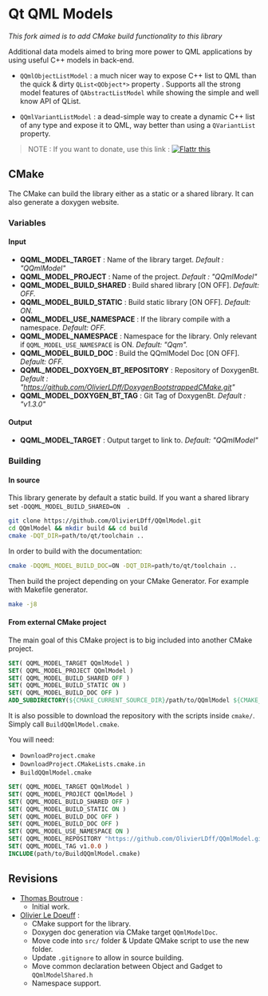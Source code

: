 Qt QML Models
=============

*This fork aimed is to add CMake build functionality to this library*

Additional data models aimed to bring more power to QML applications by using useful C++ models in back-end.

* `QQmlObjectListModel` : a much nicer way to expose C++ list to QML than the quick & dirty `QList<QObject*>` property . Supports all the strong model features of `QAbstractListModel` while showing the simple and well know API of QList.

* `QQmlVariantListModel` : a dead-simple way to create a dynamic C++ list of any type and expose it to QML, way better than using a `QVariantList` property.

> NOTE : If you want to donate, use this link : [![Flattr this](http://api.flattr.com/button/flattr-badge-large.png)](https://flattr.com/submit/auto?user_id=thebootroo&url=http://gitlab.unique-conception.org/qt-qml-tricks/qt-qml-models)

## CMake

The CMake can build the library either as a static or a shared library. It can also generate a doxygen website.

### Variables

#### Input

- **QQML_MODEL_TARGET** : Name of the library target. *Default : "QQmlModel"*
- **QQML_MODEL_PROJECT** : Name of the project. *Default : "QQmlModel"*
- **QQML_MODEL_BUILD_SHARED** : Build shared library [ON OFF]. *Default: OFF.*
- **QQML_MODEL_BUILD_STATIC** : Build static library [ON OFF]. *Default: ON.*
- **QQML_MODEL_USE_NAMESPACE** : If the library compile with a namespace. *Default: OFF.*
- **QQML_MODEL_NAMESPACE** : Namespace for the library. Only relevant if `QQML_MODEL_USE_NAMESPACE` is ON. *Default: "Qqm".*
- **QQML_MODEL_BUILD_DOC** : Build the QQmlModel Doc [ON OFF]. *Default: OFF.*
- **QQML_MODEL_DOXYGEN_BT_REPOSITORY** : Repository of DoxygenBt. *Default : "https://github.com/OlivierLDff/DoxygenBootstrappedCMake.git"*
- **QQML_MODEL_DOXYGEN_BT_TAG** : Git Tag of DoxygenBt. *Default : "v1.3.0"*

#### Output

- **QQML_MODEL_TARGET** : Output target to link to. *Default: "QQmlModel"*

### Building

#### In source

This library generate by default a static build. If you want a shared library set `-DQQML_MODEL_BUILD_SHARED=ON  `.

```bash
git clone https://github.com/OlivierLDff/QQmlModel.git
cd QQmlModel && mkdir build && cd build
cmake -DQT_DIR=path/to/qt/toolchain ..
```

In order to build with the documentation:

```bash
cmake -DQQML_MODEL_BUILD_DOC=ON -DQT_DIR=path/to/qt/toolchain ..
```

Then build the project depending on your CMake Generator. For example with Makefile generator.

```bash
make -j8
```

#### From external CMake project

The main goal of this CMake project is to big included into another CMake project.

```cmake
SET( QQML_MODEL_TARGET QQmlModel )
SET( QQML_MODEL_PROJECT QQmlModel )
SET( QQML_MODEL_BUILD_SHARED OFF )
SET( QQML_MODEL_BUILD_STATIC ON )
SET( QQML_MODEL_BUILD_DOC OFF )
ADD_SUBDIRECTORY(${CMAKE_CURRENT_SOURCE_DIR}/path/to/QQmlModel ${CMAKE_CURRENT_BINARY_DIR}/QQmlModel_Build)
```

It is also possible to download the repository with the scripts inside `cmake/`. Simply call `BuildQQmlModel.cmake`.

You will need:

* `DownloadProject.cmake`
* `DownloadProject.CMakeLists.cmake.in`
* `BuildQQmlModel.cmake`

```cmake
SET( QQML_MODEL_TARGET QQmlModel )
SET( QQML_MODEL_PROJECT QQmlModel )
SET( QQML_MODEL_BUILD_SHARED OFF )
SET( QQML_MODEL_BUILD_STATIC ON )
SET( QQML_MODEL_BUILD_DOC OFF )
SET( QQML_MODEL_BUILD_DOC OFF )
SET( QQML_MODEL_USE_NAMESPACE ON )
SET( QQML_MODEL_REPOSITORY "https://github.com/OlivierLDff/QQmlModel.git" )
SET( QQML_MODEL_TAG v1.0.0 )
INCLUDE(path/to/BuildQQmlModel.cmake)
```

## Revisions

* [Thomas Boutroue](mailto:thomas.boutroue@gmail.com) :
  * Initial work.
* [Olivier Le Doeuff](olivier.ldff@gmail.com) : 
  * CMake support for the library.
  * Doxygen doc generation via CMake target `QQmlModelDoc`.
  * Move code into `src/` folder & Update QMake script to use the new folder.
  * Update `.gitignore` to allow in source building.
  * Move common declaration between Object and Gadget to `QQmlModelShared.h`
  * Namespace support.